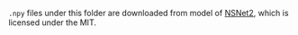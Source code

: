 `.npy` files under this folder are downloaded from model of [NSNet2](https://github.com/microsoft/DNS-Challenge/blob/master/NSNet2-baseline/nsnet2-20ms-baseline.onnx), which is licensed under the MIT.